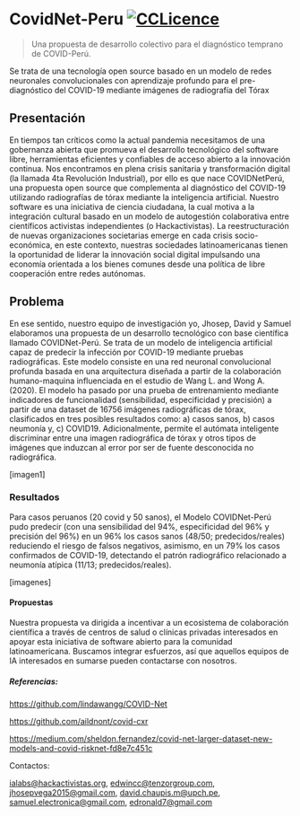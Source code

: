 # CovidNet-Peru [![CCLicence][cc-img]][cc]
> Una propuesta de desarrollo colectivo para el diagnóstico temprano de COVID-Perú.

Se trata de una tecnología open source basado en un modelo de redes neuronales convolucionales con aprendizaje profundo para el pre-diagnóstico del COVID-19 mediante imágenes de radiografía del Tórax


[cc-img]:      https://licensebuttons.net/l/by-nc-sa/4.0/80x15.png
[cc]:          https://creativecommons.org/licenses/by-nc-sa/4.0/


## Presentación
En tiempos tan críticos como la actual pandemia necesitamos de una gobernanza abierta que promueva el desarrollo tecnológico del software libre, herramientas eficientes y confiables de acceso abierto a la innovación continua. Nos encontramos en plena crisis sanitaria y transformación digital (la llamada 4ta Revolución Industrial), por ello es que nace COVIDNetPerú, una propuesta open source que complementa al diagnóstico del COVID-19 utilizando radiografías de tórax mediante la inteligencia artificial.
Nuestro software es una iniciativa de ciencia ciudadana, la cual motiva a la integración cultural basado en un modelo de autogestión colaborativa entre científicos activistas independientes (o Hackactivistas). 
La reestructuración de nuevas organizaciones societarias emerge en cada crisis socio-económica, en este contexto, nuestras sociedades latinoamericanas tienen la oportunidad de liderar la innovación social digital impulsando una economía orientada a los bienes comunes desde una política de libre cooperación entre redes autónomas.

## Problema
En ese sentido, nuestro equipo de investigación yo, Jhosep, David y Samuel elaboramos una propuesta de un desarrollo tecnológico con base científica llamado COVIDNet-Perú. Se trata de un modelo de inteligencia artificial capaz de predecir la infección por COVID-19 mediante pruebas radiográficas. Este modelo consiste en una red neuronal convolucional profunda basada en una arquitectura diseñada a partir de la colaboración humano-maquina influenciada en el estudio de Wang L. and Wong A. (2020).
El modelo ha pasado por una prueba de entrenamiento mediante indicadores de funcionalidad (sensibilidad, especificidad y precisión) a partir de una dataset de 16756 imágenes radiográficas de tórax, clasificados en tres posibles resultados como: a) casos sanos, b) casos neumonía y, c) COVID19. Adicionalmente, permite el autómata inteligente discriminar entre una imagen radiográfica de tórax y otros tipos de imágenes que induzcan al error por ser de fuente desconocida no radiográfica.

[imagen1] 

### Resultados
Para casos peruanos (20 covid y 50 sanos), el Modelo COVIDNet-Perú pudo predecir (con una sensibilidad del 94%, especificidad del 96% y precisión del 96%) en un 96% los casos sanos (48/50; predecidos/reales) reduciendo el riesgo de falsos negativos, asimismo, en un 79% los casos confirmados de COVID-19, detectando el patrón radiográfico relacionado a neumonía atípica (11/13; predecidos/reales).

[imagenes]

#### Propuestas
Nuestra propuesta va dirigida a incentivar a un ecosistema de colaboración científica a través de centros de salud o clínicas privadas interesados en apoyar esta iniciativa de software abierto para la comunidad latinoamericana. 
Buscamos integrar esfuerzos, así que aquellos equipos de IA interesados en sumarse pueden contactarse con nosotros.

##### Referencias:
https://github.com/lindawangg/COVID-Net

https://github.com/aildnont/covid-cxr

https://medium.com/sheldon.fernandez/covid-net-larger-dataset-new-models-and-covid-risknet-fd8e7c451c



Contactos:

ialabs@hackactivistas.org, edwincc@tenzorgroup.com, jhosepvega2015@gmail.com, david.chaupis.m@upch.pe, samuel.electronica@gmail.com, edronald7@gmail.com
